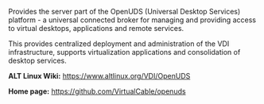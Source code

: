 Provides the server part of the OpenUDS (Universal Desktop Services) platform - a universal connected broker
for managing and providing access to virtual desktops, applications and remote services.

This provides centralized deployment and administration of the VDI infrastructure,
supports virtualization applications and consolidation of desktop services.

**ALT Linux Wiki:** <https://www.altlinux.org/VDI/OpenUDS>

**Home page:** <https://github.com/VirtualCable/openuds>
